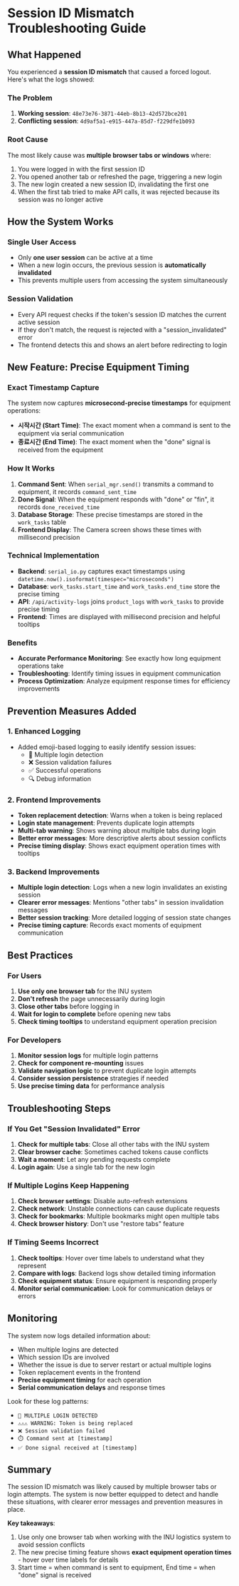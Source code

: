 # Session ID Mismatch Troubleshooting Guide

## What Happened

You experienced a **session ID mismatch** that caused a forced logout. Here's what the logs showed:

### The Problem
1. **Working session**: `48e73e76-3871-44eb-8b13-42d572bce201`
2. **Conflicting session**: `4d9af5a1-e915-447a-85d7-f229dfe1b093`

### Root Cause
The most likely cause was **multiple browser tabs or windows** where:
1. You were logged in with the first session ID
2. You opened another tab or refreshed the page, triggering a new login
3. The new login created a new session ID, invalidating the first one
4. When the first tab tried to make API calls, it was rejected because its session was no longer active

## How the System Works

### Single User Access
- Only **one user session** can be active at a time
- When a new login occurs, the previous session is **automatically invalidated**
- This prevents multiple users from accessing the system simultaneously

### Session Validation
- Every API request checks if the token's session ID matches the current active session
- If they don't match, the request is rejected with a "session_invalidated" error
- The frontend detects this and shows an alert before redirecting to login

## New Feature: Precise Equipment Timing

### Exact Timestamp Capture
The system now captures **microsecond-precise timestamps** for equipment operations:

- **시작시간 (Start Time)**: The exact moment when a command is sent to the equipment via serial communication
- **종료시간 (End Time)**: The exact moment when the "done" signal is received from the equipment

### How It Works
1. **Command Sent**: When `serial_mgr.send()` transmits a command to equipment, it records `command_sent_time`
2. **Done Signal**: When the equipment responds with "done" or "fin", it records `done_received_time`
3. **Database Storage**: These precise timestamps are stored in the `work_tasks` table
4. **Frontend Display**: The Camera screen shows these times with millisecond precision

### Technical Implementation
- **Backend**: `serial_io.py` captures exact timestamps using `datetime.now().isoformat(timespec="microseconds")`
- **Database**: `work_tasks.start_time` and `work_tasks.end_time` store the precise timing
- **API**: `/api/activity-logs` joins `product_logs` with `work_tasks` to provide precise timing
- **Frontend**: Times are displayed with millisecond precision and helpful tooltips

### Benefits
- **Accurate Performance Monitoring**: See exactly how long equipment operations take
- **Troubleshooting**: Identify timing issues in equipment communication
- **Process Optimization**: Analyze equipment response times for efficiency improvements

## Prevention Measures Added

### 1. Enhanced Logging
- Added emoji-based logging to easily identify session issues:
  - 🔄 Multiple login detection
  - ❌ Session validation failures
  - ✅ Successful operations
  - 🔍 Debug information

### 2. Frontend Improvements
- **Token replacement detection**: Warns when a token is being replaced
- **Login state management**: Prevents duplicate login attempts
- **Multi-tab warning**: Shows warning about multiple tabs during login
- **Better error messages**: More descriptive alerts about session conflicts
- **Precise timing display**: Shows exact equipment operation times with tooltips

### 3. Backend Improvements
- **Multiple login detection**: Logs when a new login invalidates an existing session
- **Clearer error messages**: Mentions "other tabs" in session invalidation messages
- **Better session tracking**: More detailed logging of session state changes
- **Precise timing capture**: Records exact moments of equipment communication

## Best Practices

### For Users
1. **Use only one browser tab** for the INU system
2. **Don't refresh** the page unnecessarily during login
3. **Close other tabs** before logging in
4. **Wait for login to complete** before opening new tabs
5. **Check timing tooltips** to understand equipment operation precision

### For Developers
1. **Monitor session logs** for multiple login patterns
2. **Check for component re-mounting** issues
3. **Validate navigation logic** to prevent duplicate login attempts
4. **Consider session persistence** strategies if needed
5. **Use precise timing data** for performance analysis

## Troubleshooting Steps

### If You Get "Session Invalidated" Error
1. **Check for multiple tabs**: Close all other tabs with the INU system
2. **Clear browser cache**: Sometimes cached tokens cause conflicts
3. **Wait a moment**: Let any pending requests complete
4. **Login again**: Use a single tab for the new login

### If Multiple Logins Keep Happening
1. **Check browser settings**: Disable auto-refresh extensions
2. **Check network**: Unstable connections can cause duplicate requests
3. **Check for bookmarks**: Multiple bookmarks might open multiple tabs
4. **Check browser history**: Don't use "restore tabs" feature

### If Timing Seems Incorrect
1. **Check tooltips**: Hover over time labels to understand what they represent
2. **Compare with logs**: Backend logs show detailed timing information
3. **Check equipment status**: Ensure equipment is responding properly
4. **Monitor serial communication**: Look for communication delays or errors

## Monitoring

The system now logs detailed information about:
- When multiple logins are detected
- Which session IDs are involved
- Whether the issue is due to server restart or actual multiple logins
- Token replacement events in the frontend
- **Precise equipment timing** for each operation
- **Serial communication delays** and response times

Look for these log patterns:
- `🔄 MULTIPLE LOGIN DETECTED`
- `⚠️⚠️⚠️ WARNING: Token is being replaced`
- `❌ Session validation failed`
- `⏱️ Command sent at [timestamp]`
- `✅ Done signal received at [timestamp]`

## Summary

The session ID mismatch was likely caused by multiple browser tabs or login attempts. The system is now better equipped to detect and handle these situations, with clearer error messages and prevention measures in place.

**Key takeaways**: 
1. Use only one browser tab when working with the INU logistics system to avoid session conflicts
2. The new precise timing feature shows **exact equipment operation times** - hover over time labels for details
3. Start time = when command is sent to equipment, End time = when "done" signal is received 